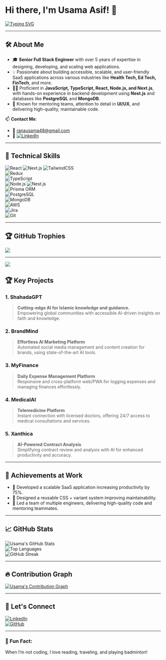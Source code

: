 # Hi there, I'm Usama Asif! 👋  

[![Typing SVG](https://readme-typing-svg.herokuapp.com?font=Fira+Code&size=24&pause=1000&color=1B98F2&center=true&vCenter=true&width=500&lines=Full-Stack+Engineer+%7C+Tech+Mentor;5%2B+Years+Experience;Specializing+in+React%2C+Node.js%2C+Next.js)](https://git.io/typing-svg)  

---

## 🛠️ About Me  
- 🎓 **Senior Full Stack Engineer** with over 5 years of expertise in designing, developing, and scaling web applications.  
- 💡 Passionate about building accessible, scalable, and user-friendly SaaS applications across various industries like **Health Tech, Ed Tech, FinTech**, and more.  
- 👨‍💻 Proficient in **JavaScript, TypeScript, React, Node.js, and Next.js**, with hands-on experience in backend development using **Nest.js** and databases like **PostgreSQL** and **MongoDB**.  
- 🌟 Known for mentoring teams, attention to detail in **UI/UX**, and delivering high-quality, maintainable code.  

📫 **Contact Me**:  
- 📧 [ranausama48@gmail.com](mailto:ranausama48@gmail.com)
- 🔗 [![LinkedIn](https://img.shields.io/badge/LinkedIn-%230077B5.svg?logo=linkedin&logoColor=white)](https://linkedin.com/in/usamaasif48)

---

## 🔧 Technical Skills   
![React](https://img.shields.io/badge/-React-blue?logo=react&logoColor=white) 
![Next.js](https://img.shields.io/badge/-Next.js-black?logo=next.js&logoColor=white) 
![TailwindCSS](https://img.shields.io/badge/-TailwindCSS-blue?logo=tailwindcss&logoColor=white)  
![Redux](https://img.shields.io/badge/-Redux-purple?logo=redux&logoColor=white)  
![TypeScript](https://img.shields.io/badge/-TypeScript-blue?logo=typescript&logoColor=white)  
![Node.js](https://img.shields.io/badge/-Node.js-green?logo=node.js&logoColor=white) 
![Nest.js](https://img.shields.io/badge/-Nest.js-red?logo=nestjs&logoColor=white)  
![Prisma ORM](https://img.shields.io/badge/-Prisma-blue?logo=prisma&logoColor=white)  
![PostgreSQL](https://img.shields.io/badge/-PostgreSQL-blue?logo=postgresql&logoColor=white)  
![MongoDB](https://img.shields.io/badge/-MongoDB-green?logo=mongodb&logoColor=white)  
![AWS](https://img.shields.io/badge/-AWS-orange?logo=amazonaws&logoColor=white)  
![Jira](https://img.shields.io/badge/-Jira-blue?logo=jira&logoColor=white)  
![Git](https://img.shields.io/badge/-Git-black?logo=git&logoColor=white)  

---

## 🏆 GitHub Trophies
![](https://github-profile-trophy.vercel.app/?username=ranausama48&theme=default&no-frame=false&no-bg=false&margin-w=4)

---
[![](https://visitcount.itsvg.in/api?id=ranausama48&icon=0&color=0)](https://visitcount.itsvg.in)

## 🏆 Key Projects  

### **1. ShahadaGPT**  
> **Cutting-edge AI for Islamic knowledge and guidance.**  
Empowering global communities with accessible AI-driven insights on faith and knowledge.  

### **2. BrandMind**  
> **Effortless AI Marketing Platform**  
Automated social media management and content creation for brands, using state-of-the-art AI tools.  

### **3. MyFinance**  
> **Daily Expense Management Platform**  
Responsive and cross-platform web/PWA for logging expenses and managing finances effortlessly.  

### **4. MedicalAI**  
> **Telemedicine Platform**  
Instant connection with licensed doctors, offering 24/7 access to medical consultations and services.  

### **5. Xanthica**  
> **AI-Powered Contract Analysis**  
Simplifying contract review and analysis with AI for enhanced productivity and accuracy.  

---

## 🌟 Achievements at Work  

- 🚀 Developed a scalable SaaS application increasing productivity by 75%.  
- 🧩 Designed a reusable CSS + variant system improving maintainability.  
- 🏅 Led a team of multiple engineers, delivering high-quality code and mentoring teammates.  

---

## 📈 GitHub Stats  
![Usama's GitHub Stats](https://github-readme-stats.vercel.app/api?username=ranausama48&show_icons=true&theme=radical)  
![Top Languages](https://github-readme-stats.vercel.app/api/top-langs/?username=ranausama48&layout=compact&theme=radical)  
![GitHub Streak](https://github-readme-streak-stats.herokuapp.com/?user=ranausama48&theme=radical)  

---

## 🔥 Contribution Graph  
[![Usama's Contribution Graph](https://github-readme-activity-graph.cyclic.app/graph?username=ranausama48&theme=rogue)](https://github.com/ranausama48)  

---

## 🔗 Let's Connect  
[![LinkedIn](https://img.shields.io/badge/-LinkedIn-blue?logo=linkedin&logoColor=white)](https://linkedin.com/in/usamaasif48)  
[![GitHub](https://img.shields.io/badge/-GitHub-black?logo=github&logoColor=white)](https://github.com/ranausama48)  

---

### 🌟 Fun Fact:  
When I’m not coding, I love reading, traveling, and playing badminton!  
